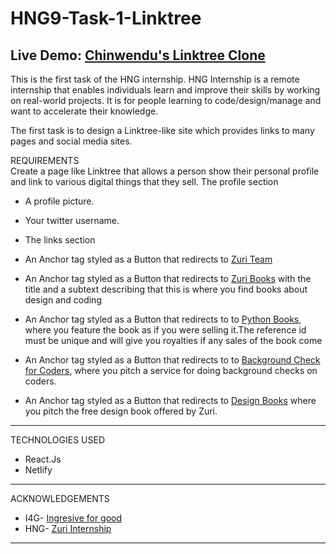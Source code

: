 # HNG9-Task-1-Linktree
Live Demo: 	[Chinwendu's Linktree Clone ](https://https://chinwendu-nweje-hng-linktree.netlify.app)
-----------------------------------------------------

This is the first task of the HNG internship. HNG Internship is a remote internship that enables individuals learn and improve their skills by working on real-world projects. It is for people learning to code/design/manage and want to accelerate their knowledge.
<br/>

The first task is to design a Linktree-like site which provides links to many pages and social media sites.
<br/>

REQUIREMENTS <br>
Create a page like Linktree that allows a person show their personal profile and link to various digital things that they sell.
The profile section

- A profile picture.
- Your twitter username.
- The links section

- An Anchor tag styled as a Button that redirects to [Zuri Team](https://training.zuri.team)
- An Anchor tag styled as a Button that redirects to [Zuri Books](http://books.zuri.team) with the title and a subtext describing that this is where you find books about design and coding
- An Anchor tag styled as a Button that redirects to to [Python Books](https://books.zuri.team/python-for-beginners?ref_id=), where you feature the book as if you were selling it.The reference id must be unique and will give you royalties if any sales of the book come
- An Anchor tag styled as a Button that redirects to to [Background Check for Coders](https://background.zuri.team), where you pitch a service for doing background checks on coders.
- An Anchor tag styled as a Button that redirects to [Design Books](https://books.zuri.team/design-rules0) where you pitch the free design book offered by Zuri.
------------------------------------------------
TECHNOLOGIES USED <br>
- React.Js
- Netlify
----------------------------
ACKNOWLEDGEMENTS <br>
- I4G- [Ingresive for good](https://ingressive.org)
- HNG- [Zuri Internship](https://zuri.team)
---------------------------------------------

